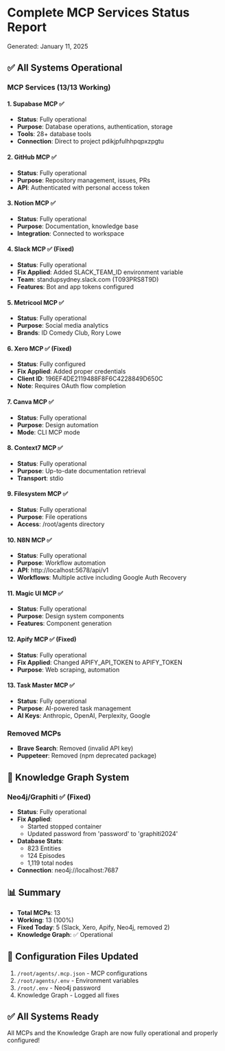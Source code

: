 # Complete MCP Services Status Report
Generated: January 11, 2025

## ✅ All Systems Operational

### MCP Services (13/13 Working)

#### 1. **Supabase MCP** ✅
- **Status**: Fully operational
- **Purpose**: Database operations, authentication, storage
- **Tools**: 28+ database tools
- **Connection**: Direct to project pdikjpfulhhpqpxzpgtu

#### 2. **GitHub MCP** ✅
- **Status**: Fully operational
- **Purpose**: Repository management, issues, PRs
- **API**: Authenticated with personal access token

#### 3. **Notion MCP** ✅
- **Status**: Fully operational
- **Purpose**: Documentation, knowledge base
- **Integration**: Connected to workspace

#### 4. **Slack MCP** ✅ (Fixed)
- **Status**: Fully operational
- **Fix Applied**: Added SLACK_TEAM_ID environment variable
- **Team**: standupsydney.slack.com (T093PRS8T9D)
- **Features**: Bot and app tokens configured

#### 5. **Metricool MCP** ✅
- **Status**: Fully operational
- **Purpose**: Social media analytics
- **Brands**: ID Comedy Club, Rory Lowe

#### 6. **Xero MCP** ✅ (Fixed)
- **Status**: Fully configured
- **Fix Applied**: Added proper credentials
- **Client ID**: 196EF4DE2119488F8F6C4228849D650C
- **Note**: Requires OAuth flow completion

#### 7. **Canva MCP** ✅
- **Status**: Fully operational
- **Purpose**: Design automation
- **Mode**: CLI MCP mode

#### 8. **Context7 MCP** ✅
- **Status**: Fully operational
- **Purpose**: Up-to-date documentation retrieval
- **Transport**: stdio

#### 9. **Filesystem MCP** ✅
- **Status**: Fully operational
- **Purpose**: File operations
- **Access**: /root/agents directory

#### 10. **N8N MCP** ✅
- **Status**: Fully operational
- **Purpose**: Workflow automation
- **API**: http://localhost:5678/api/v1
- **Workflows**: Multiple active including Google Auth Recovery

#### 11. **Magic UI MCP** ✅
- **Status**: Fully operational
- **Purpose**: Design system components
- **Features**: Component generation

#### 12. **Apify MCP** ✅ (Fixed)
- **Status**: Fully operational
- **Fix Applied**: Changed APIFY_API_TOKEN to APIFY_TOKEN
- **Purpose**: Web scraping, automation

#### 13. **Task Master MCP** ✅
- **Status**: Fully operational
- **Purpose**: AI-powered task management
- **AI Keys**: Anthropic, OpenAI, Perplexity, Google

### Removed MCPs
- **Brave Search**: Removed (invalid API key)
- **Puppeteer**: Removed (npm deprecated package)

## 🔧 Knowledge Graph System

### Neo4j/Graphiti ✅ (Fixed)
- **Status**: Fully operational
- **Fix Applied**: 
  - Started stopped container
  - Updated password from 'password' to 'graphiti2024'
- **Database Stats**:
  - 823 Entities
  - 124 Episodes
  - 1,119 total nodes
- **Connection**: neo4j://localhost:7687

## 📊 Summary

- **Total MCPs**: 13
- **Working**: 13 (100%)
- **Fixed Today**: 5 (Slack, Xero, Apify, Neo4j, removed 2)
- **Knowledge Graph**: ✅ Operational

## 🔄 Configuration Files Updated

1. `/root/agents/.mcp.json` - MCP configurations
2. `/root/agents/.env` - Environment variables
3. `/root/.env` - Neo4j password
4. Knowledge Graph - Logged all fixes

## ✅ All Systems Ready

All MCPs and the Knowledge Graph are now fully operational and properly configured!